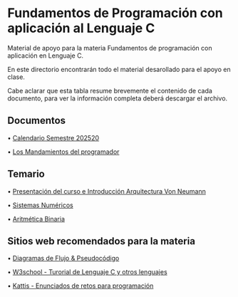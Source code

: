 # Fundamentos de Programación con aplicación al Lenguaje C

Material de apoyo para la materia Fundamentos de programación con aplicación en Lenguaje C.

En este directorio encontrarán todo el material desarollado para el apoyo en clase. 	

Cabe aclarar que esta tabla resume brevemente el contenido de cada documento, para ver la información completa deberá descargar el archivo.

## Documentos	

  • [Calendario Semestre 202520](Calendario_Académico_202520.pdf) 

  • [Los Mandamientos del programador](https://www.canva.com/design/DAGLDNHOZ0A/tjMNPkM1jW5kIDijSATwRA/edit?utm_content=DAGLDNHOZ0A&utm_campaign=designshare&utm_medium=link2&utm_source=sharebutton)



## Temario
  
  • [Presentación del curso e Introducción Arquitectura Von Neumann](Slides/1_Presentacion&VonNeumann.pptx)

  • [Sistemas Numéricos](Slides/2_Representacion&Conversiones.pptx)

  • [Aritmética Binaria](Slides/3_Aritmetica_del_computador.pptx)  


## Sitios web recomendados para la materia

  • [Diagramas de Flujo & Pseudocódigo](https://www.flowgorithm.org/)
  
  • [W3school - Turorial de Lenguaje C y otros lenguajes](https://www.w3schools.com/c/index.php)

  • [Kattis - Enunciados de retos para programación](https://open.kattis.com/problem-sources?order=avg_difficulty_data)


